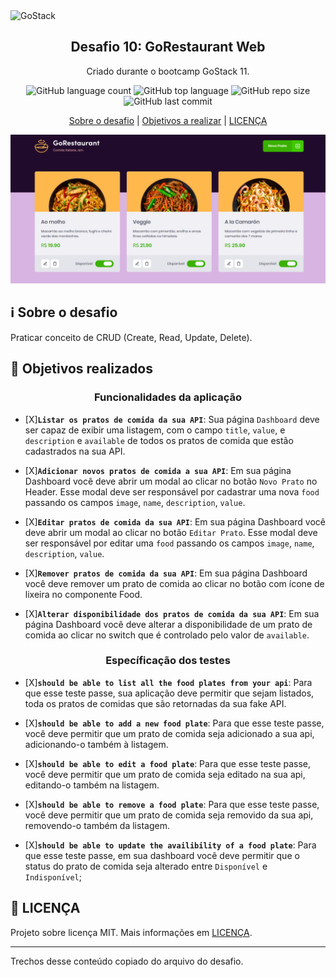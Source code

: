 <img alt="GoStack" src="https://storage.googleapis.com/golden-wind/bootcamp-gostack/header-desafios.png" />


<h2 align="center">
   Desafio 10: GoRestaurant Web
</h2> 

<p align="center">
  Criado durante o bootcamp GoStack 11.
</p>

<p align="center">
 
  <img alt="GitHub language count" src="https://img.shields.io/github/languages/count/gabriel-antero/GoRestaurant-Web">
  <img alt="GitHub top language" src="https://img.shields.io/github/languages/top/gabriel-antero/GoRestaurant-Web"> 
  <img alt="GitHub repo size" src="https://img.shields.io/github/repo-size/gabriel-antero/GoRestaurant-Web">
  <img alt="GitHub last commit" src="https://img.shields.io/github/last-commit/gabriel-antero/GoRestaurant-Web">
  
</p>

<p align="center">
  <a href="">Sobre o desafio<a/> |
  <a href="">Objetivos a realizar<a/> |
  <a href="">LICENÇA<a/>
</p>

<img src="https://github.com/gabriel-antero/GoRestaurant-Web/blob/master/assets/goRestaurant.png"  />

## :information_source: Sobre o desafio

Praticar conceito de CRUD (Create, Read, Update, Delete).

## :dart: Objetivos realizados

<h3 align="center">Funcionalidades da aplicação</h3>

- [X]**`Listar os pratos de comida da sua API`**: Sua página `Dashboard` deve ser capaz de exibir uma listagem, com o campo `title`, `value`, e  `description` e `available` de todos os pratos de comida que estão cadastrados na sua API.

- [X]**`Adicionar novos pratos de comida a sua API`**: Em sua página Dashboard você deve abrir um modal ao clicar no botão `Novo Prato` no Header. Esse modal deve ser responsável por cadastrar uma nova `food` passando os campos `image`, `name`, `description`, `value`.

- [X]**`Editar pratos de comida da sua API`**: Em sua página Dashboard você deve abrir um modal ao clicar no botão `Editar Prato`. Esse modal deve ser responsável por editar uma `food` passando os campos `image`, `name`, `description`, `value`.

- [X]**`Remover pratos de comida da sua API`**: Em sua página Dashboard você deve remover um prato de comida ao clicar no botão com ícone de lixeira no componente Food.

- [X]**`Alterar disponibilidade dos pratos de comida da sua API`**: Em sua página Dashboard você deve alterar a disponibilidade de um prato de comida ao clicar no switch que é controlado pelo valor de `available`.

<h3 align="center">Específicação dos testes</h3>

- [X]**`should be able to list all the food plates from your api`**: Para que esse teste passe, sua aplicação deve permitir que sejam listados, toda os pratos de comidas que são retornadas da sua fake API.

- [X]**`should be able to add a new food plate`**: Para que esse teste passe, você deve permitir que um prato de comida seja adicionado a sua api, adicionando-o também à listagem.

- [X]**`should be able to edit a food plate`**: Para que esse teste passe, você deve permitir que um prato de comida seja editado na sua api, editando-o também na listagem.

- [X]**`should be able to remove a food plate`**: Para que esse teste passe, você deve permitir que um prato de comida seja removido da sua api, removendo-o também da listagem.

- [X]**`should be able to update the availibility of a food plate`**: Para que esse teste passe, em sua dashboard você deve permitir que o status do prato de comida seja alterado entre `Disponível` e `Indisponível`;

## :memo: LICENÇA

Projeto sobre licença MIT. Mais informações em [LICENÇA](https://github.com/gabriel-antero/GoRestaurant-Web/blob/master/LICENSE).

---

Trechos desse conteúdo copiado do arquivo do desafio.
